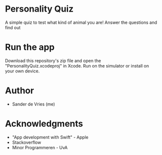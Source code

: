 # Personality Quiz

A simple quiz to test what kind of animal you are! Answer the questions and find out

# Run the app
Download this repository's zip file and open the "PersonalityQuiz.xcodeproj" in Xcode. Run on the simulator or install on your own device.

# Author
* Sander de Vries (me)

# Acknowledgments
* "App development with Swift" - Apple
* Stackoverflow
* Minor Programmeren - UvA
